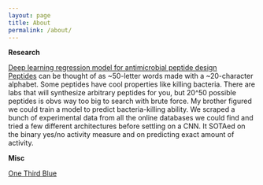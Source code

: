 ```yaml
---
layout: page
title: About
permalink: /about/
---
```

**Research**

[Deep learning regression model for antimicrobial peptide design](https://www.biorxiv.org/content/10.1101/692681v1)  
[Peptides](https://en.wikipedia.org/wiki/Peptide) can be thought of as ~50-letter words made with a ~20-character alphabet. Some peptides have cool properties like killing bacteria. There are labs that will synthesize arbitrary peptides for you, but 20^50 possible peptides is obvs way too big to search with brute force. My brother figured we could train a model to predict bacteria-killing ability. We scraped a bunch of experimental data from all the online databases we could find and tried a few different architectures before settling on a CNN. It SOTAed on the binary yes/no activity measure and on predicting exact amount of activity.

**Misc**

[One Third Blue](onethirdblue.wordpress.com)

